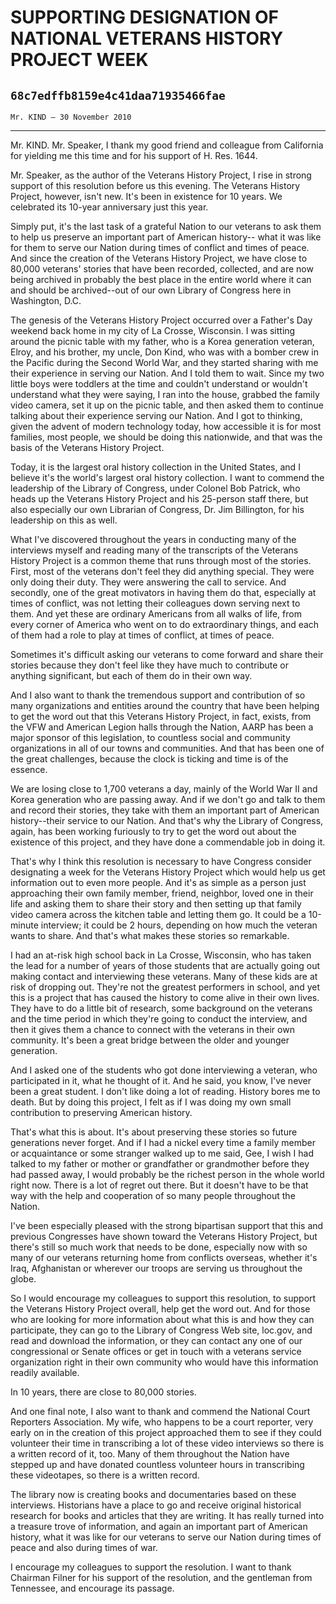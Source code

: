 # SUPPORTING DESIGNATION OF NATIONAL VETERANS HISTORY PROJECT WEEK
## `68c7edffb8159e4c41daa71935466fae`
`Mr. KIND — 30 November 2010`

---


Mr. KIND. Mr. Speaker, I thank my good friend and colleague from 
California for yielding me this time and for his support of H. Res. 
1644.

Mr. Speaker, as the author of the Veterans History Project, I rise in 
strong support of this resolution before us this evening. The Veterans 
History Project, however, isn't new. It's been in existence for 10 
years. We celebrated its 10-year anniversary just this year.

Simply put, it's the last task of a grateful Nation to our veterans 
to ask them to help us preserve an important part of American history--
what it was like for them to serve our Nation during times of conflict 
and times of peace. And since the creation of the Veterans History 
Project, we have close to 80,000 veterans' stories that have been 
recorded, collected, and are now being archived in probably the best 
place in the entire world where it can and should be archived--out of 
our own Library of Congress here in Washington, D.C.

The genesis of the Veterans History Project occurred over a Father's 
Day weekend back home in my city of La Crosse, Wisconsin. I was sitting 
around the picnic table with my father, who is a Korea generation 
veteran, Elroy, and his brother, my uncle, Don Kind, who was with a 
bomber crew in the Pacific during the Second World War, and they 
started sharing with me their experience in serving our Nation. And I 
told them to wait. Since my two little boys were toddlers at the time 
and couldn't understand or wouldn't understand what they were saying, I 
ran into the house, grabbed the family video camera, set it up on the 
picnic table, and then asked them to continue talking about their 
experience serving our Nation. And I got to thinking, given the advent 
of modern technology today, how accessible it is for most families, 
most people, we should be doing this nationwide, and that was the basis 
of the Veterans History Project.

Today, it is the largest oral history collection in the United 
States, and I believe it's the world's largest oral history collection. 
I want to commend the leadership of the Library of Congress, under 
Colonel Bob Patrick, who heads up the Veterans History Project and his 
25-person staff there, but also especially our own Librarian of 
Congress, Dr. Jim Billington, for his leadership on this as well.

What I've discovered throughout the years in conducting many of the 
interviews myself and reading many of the transcripts of the Veterans 
History Project is a common theme that runs through most of the 
stories. First, most of the veterans don't feel they did anything 
special. They were only doing their duty. They were answering the call 
to service. And secondly, one of the great motivators in having them do 
that, especially at times of conflict, was not letting their colleagues 
down serving next to them. And yet these are ordinary Americans from 
all walks of life, from every corner of America who went on to do 
extraordinary things, and each of them had a role to play at times of 
conflict, at times of peace.

Sometimes it's difficult asking our veterans to come forward and 
share their stories because they don't feel like they have much to 
contribute or anything significant, but each of them do in their own 
way.

And I also want to thank the tremendous support and contribution of 
so many organizations and entities around the country that have been 
helping to get the word out that this Veterans History Project, in 
fact, exists, from the VFW and American Legion halls through the 
Nation, AARP has been a major sponsor of this legislation, to countless 
social and community organizations in all of our towns and communities. 
And that has been one of the great challenges, because the clock is 
ticking and time is of the essence.

We are losing close to 1,700 veterans a day, mainly of the World War 
II and Korea generation who are passing away. And if we don't go and 
talk to them and record their stories, they take with them an important 
part of American history--their service to our Nation. And that's why 
the Library of Congress, again, has been working furiously to try to 
get the word out about the existence of this project, and they have 
done a commendable job in doing it.

That's why I think this resolution is necessary to have Congress 
consider designating a week for the Veterans History Project which 
would help us get information out to even more people. And it's as 
simple as a person just approaching their own family member, friend, 
neighbor, loved one in their life and asking them to share their story 
and then setting up that family video camera across the kitchen table 
and letting them go. It could be a 10-minute interview; it could be 2 
hours, depending on how much the veteran wants to share. And that's 
what makes these stories so remarkable.

I had an at-risk high school back in La Crosse, Wisconsin, who has 
taken the lead for a number of years of those students that are 
actually going out making contact and interviewing these veterans. Many 
of these kids are at risk of dropping out. They're not the greatest 
performers in school, and yet this is a project that has caused the 
history to come alive in their own lives. They have to do a little bit 
of research, some background on the veterans and the time period in 
which they're going to conduct the interview, and then it gives them a 
chance to connect with the veterans in their own community. It's been a 
great bridge between the older and younger generation.

And I asked one of the students who got done interviewing a veteran, 
who participated in it, what he thought of it. And he said, you know, 
I've never been a great student. I don't like doing a lot of reading. 
History bores me to death. But by doing this project, I felt as if I 
was doing my own small contribution to preserving American history.

That's what this is about. It's about preserving these stories so 
future generations never forget. And if I had a nickel every time a 
family member or acquaintance or some stranger walked up to me said, 
Gee, I wish I had talked to my father or mother or grandfather or 
grandmother before they had passed away, I would probably be the 
richest person in the whole world right now. There is a lot of regret 
out there. But it doesn't have to be that way with the help and 
cooperation of so many people throughout the Nation.

I've been especially pleased with the strong bipartisan support that 
this and previous Congresses have shown toward the Veterans History 
Project, but there's still so much work that needs to be done, 
especially now with so many of our veterans returning home from 
conflicts overseas, whether it's Iraq, Afghanistan or wherever our 
troops are serving us throughout the globe.

So I would encourage my colleagues to support this resolution, to 
support the Veterans History Project overall, help get the word out. 
And for those who are looking for more information about what this is 
and how they can participate, they can go to the Library of Congress 
Web site, loc.gov, and read and download the information, or they can 
contact any one of our congressional or Senate offices or get in touch 
with a veterans service organization right in their own community who 
would have this information readily available.



In 10 years, there are close to 80,000 stories.



And one final note, I also want to thank and commend the National 
Court Reporters Association. My wife, who happens to be a court 
reporter, very early on in the creation of this project approached them 
to see if they could volunteer their time in transcribing a lot of 
these video interviews so there is a written record of it, too. Many of 
them throughout the Nation have stepped up and have donated countless 
volunteer hours in transcribing these videotapes, so there is a written 
record.

The library now is creating books and documentaries based on these 
interviews. Historians have a place to go and receive original 
historical research for books and articles that they are writing. It 
has really turned into a treasure trove of information, and again an 
important part of American history, what it was like for our veterans 
to serve our Nation during times of peace and also during times of war.

I encourage my colleagues to support the resolution. I want to thank 
Chairman Filner for his support of the resolution, and the gentleman 
from Tennessee, and encourage its passage.